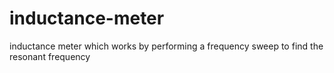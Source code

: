 # inductance-meter
 inductance meter which works by performing a frequency sweep to find the resonant frequency
